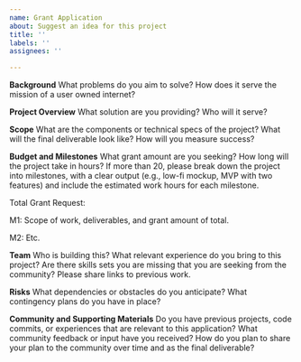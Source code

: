 ```yaml
---
name: Grant Application
about: Suggest an idea for this project
title: ''
labels: ''
assignees: ''

---
```


**Background**
What problems do you aim to solve? How does it serve the mission of a user owned internet?


**Project Overview**
What solution are you providing? Who will it serve?


**Scope**
What are the components or technical specs of the project? What will the final deliverable look like? How will you measure success?


**Budget and Milestones**
What grant amount are you seeking? How long will the project take in hours? If more than 20, please break down the project into milestones, with a clear output (e.g., low-fi mockup, MVP with two features) and include the estimated work hours for each milestone.

Total Grant Request: 

M1: Scope of work, deliverables, and grant amount of total.

M2: Etc.


**Team**
Who is building this? What relevant experience do you bring to this project? Are there skills sets you are missing that you are seeking from the community? Please share links to previous work. 


**Risks**
What dependencies or obstacles do you anticipate? What contingency plans do you have in place?


**Community and Supporting Materials**
Do you have previous projects, code commits, or experiences that are relevant to this application? What community feedback or input have you received? How do you plan to share your plan to the community over time and as the final deliverable?
